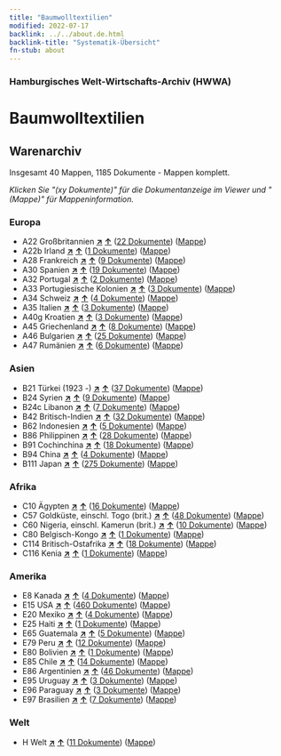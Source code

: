 ```yaml
---
title: "Baumwolltextilien"
modified: 2022-07-17
backlink: ../../about.de.html
backlink-title: "Systematik-Übersicht"
fn-stub: about
---
```


### Hamburgisches Welt-Wirtschafts-Archiv (HWWA)

# Baumwolltextilien&#160; 







## Warenarchiv




Insgesamt 40 Mappen, 1185 Dokumente - Mappen komplett.

_Klicken Sie "(xy Dokumente)" für die Dokumentanzeige im Viewer und "(Mappe)" für Mappeninformation._




### Europa

- A22 Großbritannien [**&nearr;**](../../../geo/i/140974/about.de.html "Großbritannien (alle Mappen)") [**&uarr;**](../../../geo/about.de.html#A22 "Ländersystematik") (<a href="https://pm20.zbw.eu/iiifview/folder/wa/154932,140974" title="über: Baumwolltextilien : Großbritannien" target="_blank">22 Dokumente</a>) ([Mappe](../../../../folder/wa/1549xx/154932/1409xx/140974/about.de.html))
- A22b Irland [**&nearr;**](../../../geo/i/140976/about.de.html "Irland (alle Mappen)") [**&uarr;**](../../../geo/about.de.html#A22b "Ländersystematik") (<a href="https://pm20.zbw.eu/iiifview/folder/wa/154932,140976" title="über: Baumwolltextilien : Irland" target="_blank">1 Dokumente</a>) ([Mappe](../../../../folder/wa/1549xx/154932/1409xx/140976/about.de.html))
- A28 Frankreich [**&nearr;**](../../../geo/i/140982/about.de.html "Frankreich (alle Mappen)") [**&uarr;**](../../../geo/about.de.html#A28 "Ländersystematik") (<a href="https://pm20.zbw.eu/iiifview/folder/wa/154932,140982" title="über: Baumwolltextilien : Frankreich" target="_blank">9 Dokumente</a>) ([Mappe](../../../../folder/wa/1549xx/154932/1409xx/140982/about.de.html))
- A30 Spanien [**&nearr;**](../../../geo/i/140984/about.de.html "Spanien (alle Mappen)") [**&uarr;**](../../../geo/about.de.html#A30 "Ländersystematik") (<a href="https://pm20.zbw.eu/iiifview/folder/wa/154932,140984" title="über: Baumwolltextilien : Spanien" target="_blank">19 Dokumente</a>) ([Mappe](../../../../folder/wa/1549xx/154932/1409xx/140984/about.de.html))
- A32 Portugal [**&nearr;**](../../../geo/i/140987/about.de.html "Portugal (alle Mappen)") [**&uarr;**](../../../geo/about.de.html#A32 "Ländersystematik") (<a href="https://pm20.zbw.eu/iiifview/folder/wa/154932,140987" title="über: Baumwolltextilien : Portugal" target="_blank">2 Dokumente</a>) ([Mappe](../../../../folder/wa/1549xx/154932/1409xx/140987/about.de.html))
- A33 Portugiesische Kolonien [**&nearr;**](../../../geo/i/140988/about.de.html "Portugiesische Kolonien (alle Mappen)") [**&uarr;**](../../../geo/about.de.html#A33 "Ländersystematik") (<a href="https://pm20.zbw.eu/iiifview/folder/wa/154932,140988" title="über: Baumwolltextilien : Portugiesische Kolonien" target="_blank">3 Dokumente</a>) ([Mappe](../../../../folder/wa/1549xx/154932/1409xx/140988/about.de.html))
- A34 Schweiz [**&nearr;**](../../../geo/i/141007/about.de.html "Schweiz (alle Mappen)") [**&uarr;**](../../../geo/about.de.html#A34 "Ländersystematik") (<a href="https://pm20.zbw.eu/iiifview/folder/wa/154932,141007" title="über: Baumwolltextilien : Schweiz" target="_blank">4 Dokumente</a>) ([Mappe](../../../../folder/wa/1549xx/154932/1410xx/141007/about.de.html))
- A35 Italien [**&nearr;**](../../../geo/i/141008/about.de.html "Italien (alle Mappen)") [**&uarr;**](../../../geo/about.de.html#A35 "Ländersystematik") (<a href="https://pm20.zbw.eu/iiifview/folder/wa/154932,141008" title="über: Baumwolltextilien : Italien" target="_blank">3 Dokumente</a>) ([Mappe](../../../../folder/wa/1549xx/154932/1410xx/141008/about.de.html))
- A40g Kroatien [**&nearr;**](../../../geo/i/141030/about.de.html "Kroatien (alle Mappen)") [**&uarr;**](../../../geo/about.de.html#A40g "Ländersystematik") (<a href="https://pm20.zbw.eu/iiifview/folder/wa/154932,141030" title="über: Baumwolltextilien : Kroatien" target="_blank">3 Dokumente</a>) ([Mappe](../../../../folder/wa/1549xx/154932/1410xx/141030/about.de.html))
- A45 Griechenland [**&nearr;**](../../../geo/i/141037/about.de.html "Griechenland (alle Mappen)") [**&uarr;**](../../../geo/about.de.html#A45 "Ländersystematik") (<a href="https://pm20.zbw.eu/iiifview/folder/wa/154932,141037" title="über: Baumwolltextilien : Griechenland" target="_blank">8 Dokumente</a>) ([Mappe](../../../../folder/wa/1549xx/154932/1410xx/141037/about.de.html))
- A46 Bulgarien [**&nearr;**](../../../geo/i/141039/about.de.html "Bulgarien (alle Mappen)") [**&uarr;**](../../../geo/about.de.html#A46 "Ländersystematik") (<a href="https://pm20.zbw.eu/iiifview/folder/wa/154932,141039" title="über: Baumwolltextilien : Bulgarien" target="_blank">25 Dokumente</a>) ([Mappe](../../../../folder/wa/1549xx/154932/1410xx/141039/about.de.html))
- A47 Rumänien [**&nearr;**](../../../geo/i/141040/about.de.html "Rumänien (alle Mappen)") [**&uarr;**](../../../geo/about.de.html#A47 "Ländersystematik") (<a href="https://pm20.zbw.eu/iiifview/folder/wa/154932,141040" title="über: Baumwolltextilien : Rumänien" target="_blank">6 Dokumente</a>) ([Mappe](../../../../folder/wa/1549xx/154932/1410xx/141040/about.de.html))

### Asien

- B21 Türkei (1923 -) [**&nearr;**](../../../geo/i/141111/about.de.html "Türkei (1923 -) (alle Mappen)") [**&uarr;**](../../../geo/about.de.html#B21 "Ländersystematik") (<a href="https://pm20.zbw.eu/iiifview/folder/wa/154932,141111" title="über: Baumwolltextilien : Türkei (1923 -)" target="_blank">37 Dokumente</a>) ([Mappe](../../../../folder/wa/1549xx/154932/1411xx/141111/about.de.html))
- B24 Syrien [**&nearr;**](../../../geo/i/141114/about.de.html "Syrien (alle Mappen)") [**&uarr;**](../../../geo/about.de.html#B24 "Ländersystematik") (<a href="https://pm20.zbw.eu/iiifview/folder/wa/154932,141114" title="über: Baumwolltextilien : Syrien" target="_blank">9 Dokumente</a>) ([Mappe](../../../../folder/wa/1549xx/154932/1411xx/141114/about.de.html))
- B24c Libanon [**&nearr;**](../../../geo/i/141117/about.de.html "Libanon (alle Mappen)") [**&uarr;**](../../../geo/about.de.html#B24c "Ländersystematik") (<a href="https://pm20.zbw.eu/iiifview/folder/wa/154932,141117" title="über: Baumwolltextilien : Libanon" target="_blank">7 Dokumente</a>) ([Mappe](../../../../folder/wa/1549xx/154932/1411xx/141117/about.de.html))
- B42 Britisch-Indien [**&nearr;**](../../../geo/i/141189/about.de.html "Britisch-Indien (alle Mappen)") [**&uarr;**](../../../geo/about.de.html#B42 "Ländersystematik") (<a href="https://pm20.zbw.eu/iiifview/folder/wa/154932,141189" title="über: Baumwolltextilien : Britisch-Indien" target="_blank">32 Dokumente</a>) ([Mappe](../../../../folder/wa/1549xx/154932/1411xx/141189/about.de.html))
- B62 Indonesien [**&nearr;**](../../../geo/i/141218/about.de.html "Indonesien (alle Mappen)") [**&uarr;**](../../../geo/about.de.html#B62 "Ländersystematik") (<a href="https://pm20.zbw.eu/iiifview/folder/wa/154932,141218" title="über: Baumwolltextilien : Indonesien" target="_blank">5 Dokumente</a>) ([Mappe](../../../../folder/wa/1549xx/154932/1412xx/141218/about.de.html))
- B86 Philippinen [**&nearr;**](../../../geo/i/141240/about.de.html "Philippinen (alle Mappen)") [**&uarr;**](../../../geo/about.de.html#B86 "Ländersystematik") (<a href="https://pm20.zbw.eu/iiifview/folder/wa/154932,141240" title="über: Baumwolltextilien : Philippinen" target="_blank">28 Dokumente</a>) ([Mappe](../../../../folder/wa/1549xx/154932/1412xx/141240/about.de.html))
- B91 Cochinchina [**&nearr;**](../../../geo/i/141243/about.de.html "Cochinchina (alle Mappen)") [**&uarr;**](../../../geo/about.de.html#B91 "Ländersystematik") (<a href="https://pm20.zbw.eu/iiifview/folder/wa/154932,141243" title="über: Baumwolltextilien : Cochinchina" target="_blank">18 Dokumente</a>) ([Mappe](../../../../folder/wa/1549xx/154932/1412xx/141243/about.de.html))
- B94 China [**&nearr;**](../../../geo/i/141253/about.de.html "China (alle Mappen)") [**&uarr;**](../../../geo/about.de.html#B94 "Ländersystematik") (<a href="https://pm20.zbw.eu/iiifview/folder/wa/154932,141253" title="über: Baumwolltextilien : China" target="_blank">4 Dokumente</a>) ([Mappe](../../../../folder/wa/1549xx/154932/1412xx/141253/about.de.html))
- B111 Japan [**&nearr;**](../../../geo/i/141272/about.de.html "Japan (alle Mappen)") [**&uarr;**](../../../geo/about.de.html#B111 "Ländersystematik") (<a href="https://pm20.zbw.eu/iiifview/folder/wa/154932,141272" title="über: Baumwolltextilien : Japan" target="_blank">275 Dokumente</a>) ([Mappe](../../../../folder/wa/1549xx/154932/1412xx/141272/about.de.html))

### Afrika

- C10 Ägypten [**&nearr;**](../../../geo/i/141336/about.de.html "Ägypten (alle Mappen)") [**&uarr;**](../../../geo/about.de.html#C10 "Ländersystematik") (<a href="https://pm20.zbw.eu/iiifview/folder/wa/154932,141336" title="über: Baumwolltextilien : Ägypten" target="_blank">16 Dokumente</a>) ([Mappe](../../../../folder/wa/1549xx/154932/1413xx/141336/about.de.html))
- C57 Goldküste, einschl. Togo (brit.) [**&nearr;**](../../../geo/i/141406/about.de.html "Goldküste, einschl. Togo (brit.) (alle Mappen)") [**&uarr;**](../../../geo/about.de.html#C57 "Ländersystematik") (<a href="https://pm20.zbw.eu/iiifview/folder/wa/154932,141406" title="über: Baumwolltextilien : Goldküste, einschl. Togo (brit.)" target="_blank">48 Dokumente</a>) ([Mappe](../../../../folder/wa/1549xx/154932/1414xx/141406/about.de.html))
- C60 Nigeria, einschl. Kamerun (brit.) [**&nearr;**](../../../geo/i/141409/about.de.html "Nigeria, einschl. Kamerun (brit.) (alle Mappen)") [**&uarr;**](../../../geo/about.de.html#C60 "Ländersystematik") (<a href="https://pm20.zbw.eu/iiifview/folder/wa/154932,141409" title="über: Baumwolltextilien : Nigeria, einschl. Kamerun (brit.)" target="_blank">10 Dokumente</a>) ([Mappe](../../../../folder/wa/1549xx/154932/1414xx/141409/about.de.html))
- C80 Belgisch-Kongo [**&nearr;**](../../../geo/i/141444/about.de.html "Belgisch-Kongo (alle Mappen)") [**&uarr;**](../../../geo/about.de.html#C80 "Ländersystematik") (<a href="https://pm20.zbw.eu/iiifview/folder/wa/154932,141444" title="über: Baumwolltextilien : Belgisch-Kongo" target="_blank">1 Dokumente</a>) ([Mappe](../../../../folder/wa/1549xx/154932/1414xx/141444/about.de.html))
- C114 Britisch-Ostafrika [**&nearr;**](../../../geo/i/141473/about.de.html "Britisch-Ostafrika (alle Mappen)") [**&uarr;**](../../../geo/about.de.html#C114 "Ländersystematik") (<a href="https://pm20.zbw.eu/iiifview/folder/wa/154932,141473" title="über: Baumwolltextilien : Britisch-Ostafrika" target="_blank">18 Dokumente</a>) ([Mappe](../../../../folder/wa/1549xx/154932/1414xx/141473/about.de.html))
- C116 Kenia [**&nearr;**](../../../geo/i/141475/about.de.html "Kenia (alle Mappen)") [**&uarr;**](../../../geo/about.de.html#C116 "Ländersystematik") (<a href="https://pm20.zbw.eu/iiifview/folder/wa/154932,141475" title="über: Baumwolltextilien : Kenia" target="_blank">1 Dokumente</a>) ([Mappe](../../../../folder/wa/1549xx/154932/1414xx/141475/about.de.html))

### Amerika

- E8 Kanada [**&nearr;**](../../../geo/i/141644/about.de.html "Kanada (alle Mappen)") [**&uarr;**](../../../geo/about.de.html#E8 "Ländersystematik") (<a href="https://pm20.zbw.eu/iiifview/folder/wa/154932,141644" title="über: Baumwolltextilien : Kanada" target="_blank">4 Dokumente</a>) ([Mappe](../../../../folder/wa/1549xx/154932/1416xx/141644/about.de.html))
- E15 USA [**&nearr;**](../../../geo/i/141653/about.de.html "USA (alle Mappen)") [**&uarr;**](../../../geo/about.de.html#E15 "Ländersystematik") (<a href="https://pm20.zbw.eu/iiifview/folder/wa/154932,141653" title="über: Baumwolltextilien : USA" target="_blank">460 Dokumente</a>) ([Mappe](../../../../folder/wa/1549xx/154932/1416xx/141653/about.de.html))
- E20 Mexiko [**&nearr;**](../../../geo/i/141657/about.de.html "Mexiko (alle Mappen)") [**&uarr;**](../../../geo/about.de.html#E20 "Ländersystematik") (<a href="https://pm20.zbw.eu/iiifview/folder/wa/154932,141657" title="über: Baumwolltextilien : Mexiko" target="_blank">4 Dokumente</a>) ([Mappe](../../../../folder/wa/1549xx/154932/1416xx/141657/about.de.html))
- E25 Haiti [**&nearr;**](../../../geo/i/141660/about.de.html "Haiti (alle Mappen)") [**&uarr;**](../../../geo/about.de.html#E25 "Ländersystematik") (<a href="https://pm20.zbw.eu/iiifview/folder/wa/154932,141660" title="über: Baumwolltextilien : Haiti" target="_blank">1 Dokumente</a>) ([Mappe](../../../../folder/wa/1549xx/154932/1416xx/141660/about.de.html))
- E65 Guatemala [**&nearr;**](../../../geo/i/141678/about.de.html "Guatemala (alle Mappen)") [**&uarr;**](../../../geo/about.de.html#E65 "Ländersystematik") (<a href="https://pm20.zbw.eu/iiifview/folder/wa/154932,141678" title="über: Baumwolltextilien : Guatemala" target="_blank">5 Dokumente</a>) ([Mappe](../../../../folder/wa/1549xx/154932/1416xx/141678/about.de.html))
- E79 Peru [**&nearr;**](../../../geo/i/141689/about.de.html "Peru (alle Mappen)") [**&uarr;**](../../../geo/about.de.html#E79 "Ländersystematik") (<a href="https://pm20.zbw.eu/iiifview/folder/wa/154932,141689" title="über: Baumwolltextilien : Peru" target="_blank">12 Dokumente</a>) ([Mappe](../../../../folder/wa/1549xx/154932/1416xx/141689/about.de.html))
- E80 Bolivien [**&nearr;**](../../../geo/i/141690/about.de.html "Bolivien (alle Mappen)") [**&uarr;**](../../../geo/about.de.html#E80 "Ländersystematik") (<a href="https://pm20.zbw.eu/iiifview/folder/wa/154932,141690" title="über: Baumwolltextilien : Bolivien" target="_blank">1 Dokumente</a>) ([Mappe](../../../../folder/wa/1549xx/154932/1416xx/141690/about.de.html))
- E85 Chile [**&nearr;**](../../../geo/i/141691/about.de.html "Chile (alle Mappen)") [**&uarr;**](../../../geo/about.de.html#E85 "Ländersystematik") (<a href="https://pm20.zbw.eu/iiifview/folder/wa/154932,141691" title="über: Baumwolltextilien : Chile" target="_blank">14 Dokumente</a>) ([Mappe](../../../../folder/wa/1549xx/154932/1416xx/141691/about.de.html))
- E86 Argentinien [**&nearr;**](../../../geo/i/141692/about.de.html "Argentinien (alle Mappen)") [**&uarr;**](../../../geo/about.de.html#E86 "Ländersystematik") (<a href="https://pm20.zbw.eu/iiifview/folder/wa/154932,141692" title="über: Baumwolltextilien : Argentinien" target="_blank">46 Dokumente</a>) ([Mappe](../../../../folder/wa/1549xx/154932/1416xx/141692/about.de.html))
- E95 Uruguay [**&nearr;**](../../../geo/i/141695/about.de.html "Uruguay (alle Mappen)") [**&uarr;**](../../../geo/about.de.html#E95 "Ländersystematik") (<a href="https://pm20.zbw.eu/iiifview/folder/wa/154932,141695" title="über: Baumwolltextilien : Uruguay" target="_blank">3 Dokumente</a>) ([Mappe](../../../../folder/wa/1549xx/154932/1416xx/141695/about.de.html))
- E96 Paraguay [**&nearr;**](../../../geo/i/141696/about.de.html "Paraguay (alle Mappen)") [**&uarr;**](../../../geo/about.de.html#E96 "Ländersystematik") (<a href="https://pm20.zbw.eu/iiifview/folder/wa/154932,141696" title="über: Baumwolltextilien : Paraguay" target="_blank">3 Dokumente</a>) ([Mappe](../../../../folder/wa/1549xx/154932/1416xx/141696/about.de.html))
- E97 Brasilien [**&nearr;**](../../../geo/i/141697/about.de.html "Brasilien (alle Mappen)") [**&uarr;**](../../../geo/about.de.html#E97 "Ländersystematik") (<a href="https://pm20.zbw.eu/iiifview/folder/wa/154932,141697" title="über: Baumwolltextilien : Brasilien" target="_blank">7 Dokumente</a>) ([Mappe](../../../../folder/wa/1549xx/154932/1416xx/141697/about.de.html))

### Welt

- H Welt [**&nearr;**](../../../geo/i/141728/about.de.html "Welt (alle Mappen)") [**&uarr;**](../../../geo/about.de.html#H "Ländersystematik") (<a href="https://pm20.zbw.eu/iiifview/folder/wa/154932,141728" title="über: Baumwolltextilien : Welt" target="_blank">11 Dokumente</a>) ([Mappe](../../../../folder/wa/1549xx/154932/1417xx/141728/about.de.html))








